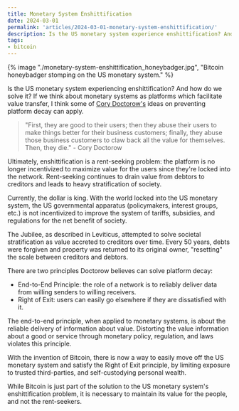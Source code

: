 ```yaml
---
title: Monetary System Enshittification
date: 2024-03-01
permalink: 'articles/2024-03-01-monetary-system-enshittification/'
description: Is the US monetary system experience enshittification? And how do we solve it?
tags:
- bitcoin
---
```


{% image "./monetary-system-enshittification_honeybadger.jpg", "Bitcoin honeybadger stomping on the US monetary system." %}

Is the US monetary system experiencing enshittification? And how do we solve it? If we think about monetary systems as platforms which facilitate value transfer, I think some of [Cory Doctorow's](https://twitter.com/doctorow) ideas on preventing platform decay can apply.

> "First, they are good to their users; then they abuse their users to make things better for their business customers; finally, they abuse those business customers to claw back all the value for themselves. Then, they die." - Cory Doctorow

Ultimately, enshittification is a rent-seeking problem: the platform is no longer incentivized to maximize value for the users since they're locked into the network. Rent-seeking continues to drain value from debtors to creditors and leads to heavy stratification of society.

Currently, the dollar is king. With the world locked into the US monetary system, the US governmental apparatus (policymakers, interest groups, etc.) is not incentivized to improve the system of tariffs, subsidies, and regulations for the net benefit of society.
 
The Jubilee, as described in Leviticus, attempted to solve societal stratification as value accreted to creditors over time. Every 50 years, debts were forgiven and property was returned to its original owner, "resetting" the scale between creditors and debtors.

There are two principles Doctorow believes can solve platform decay:
- End-to-End Principle: the role of a network is to reliably deliver data from willing senders to willing receivers.
- Right of Exit: users can easily go elsewhere if they are dissatisfied with it.

The end-to-end principle, when applied to monetary systems, is about the reliable delivery of information about value. Distorting the value information about a good or service through monetary policy, regulation, and laws violates this principle.

With the invention of Bitcoin, there is now a way to easily move off the US monetary system and satisfy the Right of Exit principle, by limiting exposure to trusted third-parties, and self-custodying personal wealth.

While Bitcoin is just part of the solution to the US monetary system's enshittification problem, it is necessary to maintain its value for the people, and not the rent-seekers.